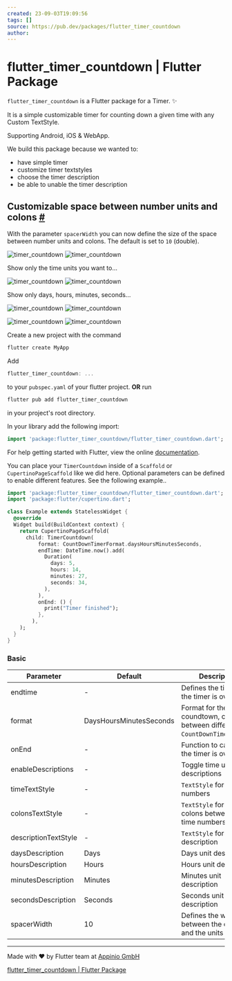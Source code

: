 ```yaml
---
created: 23-09-03T19:09:56
tags: []
source: https://pub.dev/packages/flutter_timer_countdown
author:
---
```


# flutter_timer_countdown | Flutter Package

`flutter_timer_countdown` is a Flutter package for a Timer. ✨

It is a simple customizable timer for counting down a given time with any Custom TextStyle.

Supporting Android, iOS & WebApp.

We build this package because we wanted to:

- have simple timer
- customize timer textstyles
- choose the timer description
- be able to unable the timer description

## Customizable space between number units and colons [#](https://pub.dev/packages/flutter_timer_countdown#customizable-space-between-number-units-and-colons)

With the parameter `spacerWidth` you can now define the size of the space between number units and colons. The default is set to `10` (double).

![timer_countdown](https://github.com/appinioGmbH/flutter_packages/blob/main/assets/timer_countdown/timer_description.gif?raw=true)
![timer_countdown](https://github.com/appinioGmbH/flutter_packages/blob/main/assets/timer_countdown/timer.gif?raw=true)

Show only the time units you want to...

![timer_countdown](https://github.com/appinioGmbH/flutter_packages/blob/main/assets/timer_countdown/no_seconds.png?raw=true)
![timer_countdown](https://github.com/appinioGmbH/flutter_packages/blob/main/assets/timer_countdown/no_minutes_seconds.png?raw=true)

Show only days, hours, minutes, seconds...

![timer_countdown](https://github.com/appinioGmbH/flutter_packages/blob/main/assets/timer_countdown/days.png?raw=true)
![timer_countdown](https://github.com/appinioGmbH/flutter_packages/blob/main/assets/timer_countdown/hours.png?raw=true)

![timer_countdown](https://github.com/appinioGmbH/flutter_packages/blob/main/assets/timer_countdown/minutes.png?raw=true)
![timer_countdown](https://github.com/appinioGmbH/flutter_packages/blob/main/assets/timer_countdown/seconds.gif?raw=true)

Create a new project with the command

```dart
flutter create MyApp
```

Add

```dart
flutter_timer_countdown: ...
```

to your `pubspec.yaml` of your flutter project. **OR** run

```dart
flutter pub add flutter_timer_countdown
```

in your project's root directory.

In your library add the following import:

```dart
import 'package:flutter_timer_countdown/flutter_timer_countdown.dart';
```

For help getting started with Flutter, view the online [documentation](https://flutter.io/).

You can place your `TimerCountdown` inside of a `Scaffold` or `CupertinoPageScaffold` like we did here. Optional parameters can be defined to enable different features. See the following example..

```dart
import 'package:flutter_timer_countdown/flutter_timer_countdown.dart';
import 'package:flutter/cupertino.dart';

class Example extends StatelessWidget {
  @override
  Widget build(BuildContext context) {
    return CupertinoPageScaffold(
      child: TimerCountdown(
          format: CountDownTimerFormat.daysHoursMinutesSeconds,
          endTime: DateTime.now().add(
            Duration(
              days: 5,
              hours: 14,
              minutes: 27,
              seconds: 34,
            ),
          ),
          onEnd: () {
            print("Timer finished");
          },
        ),
    );
  }
}
```

### Basic

| Parameter            | Default                 | Description                                                                      | Required |
| -------------------- | ----------------------- | -------------------------------------------------------------------------------- | -------- |
| endtime              | \-                      | Defines the time when the timer is over                                          | true     |
| format               | DaysHoursMinutesSeconds | Format for the timer coundtown, choose between different `CountDownTimerFormat`s | false    |
| onEnd                | \-                      | Function to call when the timer is over                                          | false    |
| enableDescriptions   | \-                      | Toggle time units descriptions                                                   | false    |
| timeTextStyle        | \-                      | `TextStyle` for the time numbers                                                 | false    |
| colonsTextStyle      | \-                      | `TextStyle` for the colons betwenn the time numbers                              | false    |
| descriptionTextStyle | \-                      | `TextStyle` for the timer description                                            | false    |
| daysDescription      | Days                    | Days unit description                                                            | false    |
| hoursDescription     | Hours                   | Hours unit description                                                           | false    |
| minutesDescription   | Minutes                 | Minutes unit description                                                         | false    |
| secondsDescription   | Seconds                 | Seconds unit description                                                         | false    |
| spacerWidth          | 10                      | Defines the width between the colons and the units                               | false    |

---

Made with ❤ by Flutter team at [Appinio GmbH](https://appinio.com/)

[flutter_timer_countdown | Flutter Package](https://pub.dev/packages/flutter_timer_countdown)
